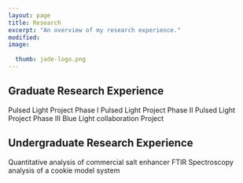 ```yaml
---
layout: page
title: Research
excerpt: "An overview of my research experience."
modified: 
image: 
 
  thumb: jade-logo.png
---
```


## Graduate Research Experience
Pulsed Light Project Phase I
Pulsed Light Project Phase II
Pulsed Light Project Phase III
Blue Light collaboration Project

## Undergraduate Research Experience
Quantitative analysis of commercial salt enhancer
FTIR Spectroscopy analysis of a cookie model system
